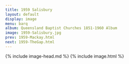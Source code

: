 ```yaml
---
title: 1959 Salisbury
layout: default
display: image
menu: barq
album: Queensland Baptist Churches 1851-1960 Album
image: 1959-Salisbury.jpg
prev: 1959-Mackay.html
next: 1959-TheGap.html
---
```

{% include image-head.md %}
{% include image.html %}